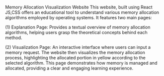 Memory Allocation Visualization Website
This website, built using React JS,CSS offers an educational tool to understand various memory allocation algorithms employed by operating systems. It features two main pages:

(1) Explanation Page: Provides a textual overview of memory allocation algorithms, helping users grasp the theoretical concepts behind each method.

(2) Visualization Page: An interactive interface where users can input a memory request. The website then visualizes the memory allocation process, highlighting the allocated portion in yellow according to the selected algorithm. This page demonstrates how memory is managed and allocated, providing a clear and engaging learning experience.
